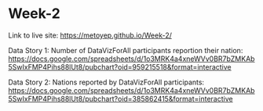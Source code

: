 
# Week-2 

Link to live site: https://metoyep.github.io/Week-2/

Data Story 1:  Number of DataVizForAll participants reportion their nation:
https://docs.google.com/spreadsheets/d/1o3MRK4a4xneWVv0BR7bZMKAb5SwIxFMP4Pihs88lUt8/pubchart?oid=959215518&format=interactive

Data Story 2:  Nations reported by DataVizForAll participants: https://docs.google.com/spreadsheets/d/1o3MRK4a4xneWVv0BR7bZMKAb5SwIxFMP4Pihs88lUt8/pubchart?oid=385862415&format=interactive

